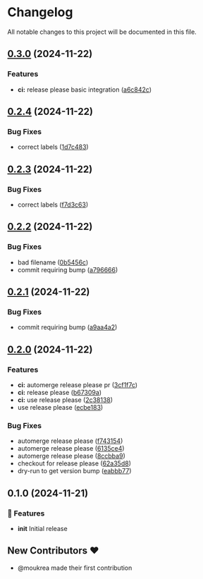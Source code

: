 # Changelog

All notable changes to this project will be documented in this file.

## [0.3.0](https://github.com/moukrea/gommit/compare/v0.2.4...v0.3.0) (2024-11-22)


### Features

* **ci:** release please basic integration ([a6c842c](https://github.com/moukrea/gommit/commit/a6c842cfcca888179d2b48766c550d0646e3b94c))

## [0.2.4](https://github.com/moukrea/gommit/compare/v0.2.3...v0.2.4) (2024-11-22)


### Bug Fixes

* correct labels ([1d7c483](https://github.com/moukrea/gommit/commit/1d7c4839515b8deedf7140650d1898b68d89decb))

## [0.2.3](https://github.com/moukrea/gommit/compare/v0.2.2...v0.2.3) (2024-11-22)


### Bug Fixes

* correct labels ([f7d3c63](https://github.com/moukrea/gommit/commit/f7d3c6393190126b590515b7cf1f078f2bbfe363))

## [0.2.2](https://github.com/moukrea/gommit/compare/v0.2.1...v0.2.2) (2024-11-22)


### Bug Fixes

* bad filename ([0b5456c](https://github.com/moukrea/gommit/commit/0b5456ccd628e61b0cb7323ea1ae0f530a02ae65))
* commit requiring bump ([a796666](https://github.com/moukrea/gommit/commit/a796666dcabb1378b825e155a3844d26bad3b3a6))

## [0.2.1](https://github.com/moukrea/gommit/compare/v0.2.0...v0.2.1) (2024-11-22)


### Bug Fixes

* commit requiring bump ([a9aa4a2](https://github.com/moukrea/gommit/commit/a9aa4a2f98efb726289c49d6dca1619139212315))

## [0.2.0](https://github.com/moukrea/gommit/compare/0.1.0...v0.2.0) (2024-11-22)


### Features

* **ci:** automerge release please pr ([3cf1f7c](https://github.com/moukrea/gommit/commit/3cf1f7cae6fadc61e77ff471660dc5e151195bfa))
* **ci:** release please ([b67309a](https://github.com/moukrea/gommit/commit/b67309a23cbbb8db05b30dabc9b23ae6541c88a3))
* **ci:** use release please ([2c38138](https://github.com/moukrea/gommit/commit/2c3813874414da2b901486f58958f109bc40d4ad))
* use release please ([ecbe183](https://github.com/moukrea/gommit/commit/ecbe18380971c20b80b5244e7cf487cb08a7112d))


### Bug Fixes

* automerge release please ([f743154](https://github.com/moukrea/gommit/commit/f743154c5b9d770614af3095be2a2555195142e6))
* automerge release please ([6135ce4](https://github.com/moukrea/gommit/commit/6135ce49ac9ffe409409b672469a6e7caa6bf982))
* automerge release please ([8ccbba9](https://github.com/moukrea/gommit/commit/8ccbba99428c4de723b74053ba0dbacbaee98b71))
* checkout for release please ([62a35d8](https://github.com/moukrea/gommit/commit/62a35d88b597467e1512a6aa761fc64ac4118be9))
* dry-run to get version bump ([eabbb77](https://github.com/moukrea/gommit/commit/eabbb778c65d0aca5f7fa05b7aead29cd21232b6))

## 0.1.0 (2024-11-21)

### 🚀 Features

- **init** Initial release

## New Contributors ❤️

* @moukrea made their first contribution
